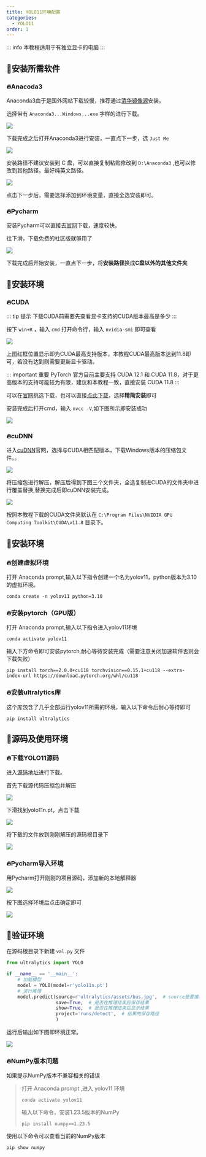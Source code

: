 ```yaml
---
title: YOLO11环境配置
categories:
  - YOLO11
order: 1
---
```


::: info
本教程适用于有独立显卡的电脑
:::

## 📌安装所需软件

### 🔥Anacoda3

Anaconda3由于是国外网站下载较慢，推荐通过[清华镜像源](https://mirrors.tuna.tsinghua.edu.cn/anaconda/archive/?C=M&O=D)安装。

选择带有 `Anaconda3...Windows...exe` 字样的进行下载。

![](https://github.com/kef25055/Typoraimg/blob/main/blog/project/YOLO11/Anaconda3.png?raw=true)

下载完成之后打开Anaconda3进行安装，一直点下一步，选 `Just Me` 

![](https://github.com/kef25055/Typoraimg/blob/main/blog/project/YOLO11/justme.png?raw=true)

安装路径不建议安装到 C 盘，可以直接复制粘贴修改到 `D:\Anaconda3` ,也可以修改到其他路径，最好纯英文路径。

![](https://github.com/kef25055/Typoraimg/blob/main/blog/project/YOLO11/Browse.png?raw=true)

点击下一步后，需要选择添加到环境变量，直接全选安装即可。


### 🔥Pycharm

安装Pycharm可以直接去[官网](https://www.jetbrains.com/zh-cn/pycharm/download/?section=windows)下载，速度较快。

往下滑，下载免费的社区版就够用了

![](https://github.com/kef25055/Typoraimg/blob/main/blog/project/YOLO11/Pycharm.png?raw=true)

下载完成后开始安装，一直点下一步，将**安装路径**换成**C盘以外的其他文件夹**

## 📌安装环境

### 🔥CUDA

::: tip 提示
下载CUDA前需要先查看显卡支持的CUDA版本最高是多少
:::

按下 `win+R` ，输入 `cmd` 打开命令行，输入 `nvidia-smi` 即可查看

![](https://github.com/kef25055/Typoraimg/blob/main/blog/project/YOLO11/nvidiaversion.png?raw=true)

上图红框位置显示即为CUDA最高支持版本，本教程CUDA最高版本达到11.8即可，若没有达到则需要更新显卡驱动。

::: important 重要
PyTorch 官方目前主要支持 CUDA 12.1 和 CUDA 11.8，对于更高版本的支持可能较为有限，建议和本教程一致，直接安装 CUDA 11.8
:::

可以在[官网](https://developer.nvidia.com/cuda-toolkit-archive)挑选下载，也可以直接[点此下载](https://developer.download.nvidia.com/compute/cuda/11.8.0/local_installers/cuda_11.8.0_522.06_windows.exe)，选择**精简安装**即可

安装完成后打开cmd，输入 `nvcc -V`,如下图所示即安装成功

![](https://github.com/kef25055/Typoraimg/blob/main/blog/project/YOLO11/nvcc.png?raw=true)

### 🔥cuDNN

进入[cuDNN](https://developer.nvidia.com/rdp/cudnn-archive)官网，选择与CUDA相匹配版本，下载Windows版本的压缩包文件。。

![](https://github.com/kef25055/Typoraimg/blob/main/blog/project/YOLO11/cuDNN.png?raw=true)

将压缩包进行解压，解压后得到下图三个文件夹，全选复制进CUDA的文件夹中进行覆盖替换,替换完成后即cuDNN安装完成。

![](https://github.com/kef25055/Typoraimg/blob/main/blog/project/YOLO11/change.png?raw=true)

按照本教程下载的CUDA文件夹默认在 `C:\Program Files\NVIDIA GPU Computing Toolkit\CUDA\v11.8` 目录下。

## 📌安装环境

### 🔥创建虚拟环境
打开 Anaconda prompt,输入以下指令创建一个名为yolov11，python版本为3.10的虚拟环境。
```shell
conda create -n yolov11 python=3.10
```

### 🔥安装pytorch（GPU版）

打开 Anaconda prompt,输入以下指令进入yolov11环境
```shell
conda activate yolov11
```

输入下方命令即可安装pytorch,耐心等待安装完成（需要注意关闭加速软件否则会下载失败）
```shell
pip install torch==2.0.0+cu118 torchvision==0.15.1+cu118 --extra-index-url https://download.pytorch.org/whl/cu118
```

### 🔥安装ultralytics库

这个库包含了几乎全部运行yolov11所需的环境，输入以下命令后耐心等待即可
```shell
pip install ultralytics
```

## 📌源码及使用环境

### 🔥下载YOLO11源码

进入[源码地址](https://github.com/ultralytics/ultralytics/)进行下载。

首先下载源代码压缩包并解压

![](https://github.com/kef25055/Typoraimg/blob/main/blog/project/YOLO11/yolozip.png?raw=true)

下滑找到yolo11n.pt，点击下载

![](https://github.com/kef25055/Typoraimg/blob/main/blog/project/YOLO11/yolo11n.png?raw=true)

将下载的文件放到刚刚解压的源码根目录下

![](https://github.com/kef25055/Typoraimg/blob/main/blog/project/YOLO11/ultralvticsmain.png?raw=true)

### 🔥Pycharm导入环境

用Pycharm打开刚刚的项目源码，添加新的本地解释器

![](https://github.com/kef25055/Typoraimg/blob/main/blog/project/YOLO11/newyolov11.png?raw=true)

按下图选择环境后点击确定即可

![](https://github.com/kef25055/Typoraimg/blob/main/blog/project/YOLO11/yolov11.png?raw=true)

## 📌验证环境

在源码根目录下新建 `val.py` 文件
```python
from ultralytics import YOLO

if __name__ == '__main__':
    # 加载模型
    model = YOLO(model=r'yolo11n.pt')
    # 进行推理
    model.predict(source=r'ultralytics/assets/bus.jpg',  # source是要推理的图片路径这里使用yolo自带的图片
                  save=True,  # 是否在推理结束后保存结果
                  show=True,  # 是否在推理结束后显示结果
                  project='runs/detect',  # 结果的保存路径
                  )
```

运行后输出如下图即环境正常。

![](https://github.com/kef25055/Typoraimg/blob/main/blog/project/YOLO11/val.png?raw=true)

### 🔥NumPy版本问题

如果提示NumPy版本不兼容相关的错误
> 打开 Anaconda prompt ,进入 yolov11 环境
> ```shell
> conda activate yolov11
> ```
> 输入以下命令，安装1.23.5版本的NumPy
> ```shell
>pip install numpy==1.23.5
>``` 

使用以下命令可以查看当前的NumPy版本
```shell
pip show numpy
```